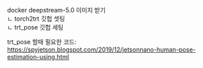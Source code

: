 docker deepstream-5.0 이미지 받기  
ㄴ torch2trt 깃헙 셋팅  
ㄴ trt_pose 깃헙 세팅  

trt_pose 할때 필요한 코드:  
https://spyjetson.blogspot.com/2019/12/jetsonnano-human-pose-estimation-using.html  

